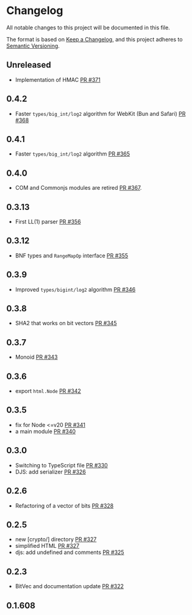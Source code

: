 # Changelog

All notable changes to this project will be documented in this file.

The format is based on [Keep a Changelog](https://keepachangelog.com/en/1.0.0/),
and this project adheres to [Semantic Versioning](https://semver.org/spec/v2.0.0.html).

## Unreleased

- Implementation of HMAC [PR #371](https://github.com/functionalscript/functionalscript/pull/371)

## 0.4.2

- Faster `types/big_int/log2` algorithm for WebKit (Bun and Safari) [PR #368](https://github.com/functionalscript/functionalscript/pull/368)

## 0.4.1

- Faster `types/big_int/log2` algorithm [PR #365](https://github.com/functionalscript/functionalscript/pull/365)

## 0.4.0

- COM and Commonjs modules are retired [PR #367](https://github.com/functionalscript/functionalscript/pull/367).

## 0.3.13

- First LL(1) parser [PR #356](https://github.com/functionalscript/functionalscript/pull/356)

## 0.3.12

- BNF types and `RangeMapOp` interface [PR #355](https://github.com/functionalscript/functionalscript/pull/355)

## 0.3.9

- Improved `types/bigint/log2` algorithm [PR #346](https://github.com/functionalscript/functionalscript/pull/346)

## 0.3.8

- SHA2 that works on bit vectors [PR #345](https://github.com/functionalscript/functionalscript/pull/345)

## 0.3.7

- Monoid [PR #343](https://github.com/functionalscript/functionalscript/pull/343)

## 0.3.6

- export `html.Node` [PR #342](https://github.com/functionalscript/functionalscript/pull/342)

## 0.3.5

- fix for Node <=v20 [PR #341](https://github.com/functionalscript/functionalscript/pull/341)
- a main module [PR #340](https://github.com/functionalscript/functionalscript/pull/340)

## 0.3.0

- Switching to TypeScript file [PR #330](https://github.com/functionalscript/functionalscript/pull/330)
- DJS: add serializer [PR #326](https://github.com/functionalscript/functionalscript/pull/326)

## 0.2.6

- Refactoring of a vector of bits [PR #328](https://github.com/functionalscript/functionalscript/pull/328)

## 0.2.5

- new [crypto/] directory [PR #327](https://github.com/functionalscript/functionalscript/pull/327)
- simplified HTML [PR #327](https://github.com/functionalscript/functionalscript/pull/327)
- djs: add undefined and comments [PR #325](https://github.com/functionalscript/functionalscript/pull/325)

## 0.2.3

- BitVec and documentation update [PR #322](https://github.com/functionalscript/functionalscript/pull/322)

## 0.1.608

